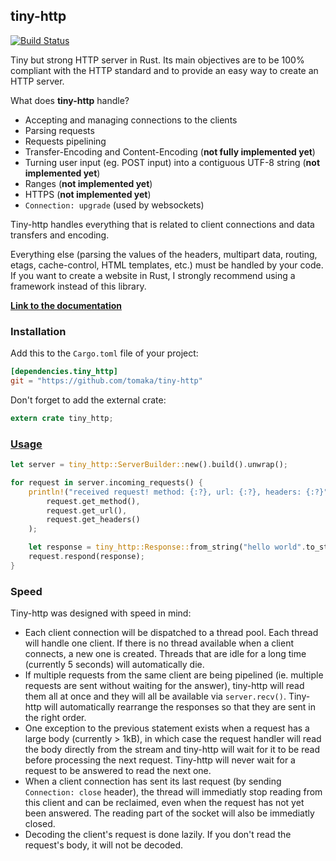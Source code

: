 ## tiny-http

[![Build Status](https://travis-ci.org/tomaka/tiny-http.svg?branch=master)](https://travis-ci.org/tomaka/tiny-http)

Tiny but strong HTTP server in Rust.
Its main objectives are to be 100% compliant with the HTTP standard and to provide an easy way to create an HTTP server.

What does **tiny-http** handle?
 - Accepting and managing connections to the clients
 - Parsing requests
 - Requests pipelining
 - Transfer-Encoding and Content-Encoding (**not fully implemented yet**)
 - Turning user input (eg. POST input) into a contiguous UTF-8 string (**not implemented yet**)
 - Ranges (**not implemented yet**)
 - HTTPS (**not implemented yet**)
 - `Connection: upgrade` (used by websockets)

Tiny-http handles everything that is related to client connections and data transfers and encoding.

Everything else (parsing the values of the headers, multipart data, routing, etags, cache-control, HTML templates, etc.) must be handled by your code.
If you want to create a website in Rust, I strongly recommend using a framework instead of this library.

[**Link to the documentation**](http://www.rust-ci.org/tomaka/tiny-http/doc/tiny_http/index.html)

### Installation

Add this to the `Cargo.toml` file of your project:

```toml
[dependencies.tiny_http]
git = "https://github.com/tomaka/tiny-http"
```

Don't forget to add the external crate:

```rust
extern crate tiny_http;
```

### [Usage](http://www.rust-ci.org/tomaka/tiny-http/doc/tiny-http/index.html)

```rust
let server = tiny_http::ServerBuilder::new().build().unwrap();

for request in server.incoming_requests() {
    println!("received request! method: {:?}, url: {:?}, headers: {:?}",
        request.get_method(),
        request.get_url(),
        request.get_headers()
    );

    let response = tiny_http::Response::from_string("hello world".to_string());
    request.respond(response);
}
```

### Speed

Tiny-http was designed with speed in mind:
 - Each client connection will be dispatched to a thread pool. Each thread will handle one client.
 If there is no thread available when a client connects, a new one is created. Threads that are idle
 for a long time (currently 5 seconds) will automatically die.
 - If multiple requests from the same client are being pipelined (ie. multiple requests
 are sent without waiting for the answer), tiny-http will read them all at once and they will
 all be available via `server.recv()`. Tiny-http will automatically rearrange the responses
 so that they are sent in the right order.
 - One exception to the previous statement exists when a request has a large body (currently > 1kB),
 in which case the request handler will read the body directly from the stream and tiny-http
 will wait for it to be read before processing the next request. Tiny-http will never wait for
 a request to be answered to read the next one.
 - When a client connection has sent its last request (by sending `Connection: close` header),
 the thread will immediatly stop reading from this client and can be reclaimed, even when the
 request has not yet been answered. The reading part of the socket will also be immediatly closed.
 - Decoding the client's request is done lazily. If you don't read the request's body, it will not
 be decoded.
